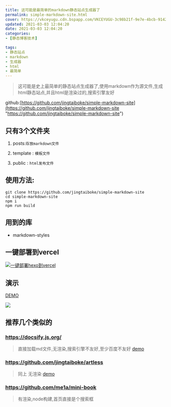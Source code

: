 ```yaml
---
title: 这可能是最简单的markdown静态站点生成器了
permalink: simple-markdown-site.html
cover: https://vkceyugu.cdn.bspapp.com/VKCEYUGU-3c98b21f-9e7e-4bcb-9142-940554115122/af0d1a2f-a35b-454a-8f96-86d4f9fedebb.png
updated: 2021-03-03 12:04:20
date: 2021-03-03 12:04:20
categories: 
- [静态博客技术]

tags: 
- 静态站点
- markdown
- 生成器
- html
- 最简单
---
```



> 这可能是史上最简单的静态站点生成器了,使用markdown作为源文件,生成html静态站点,并且html是渲染过的,搜索引擎友好

github:[https://github.com/jingtaiboke/simple-markdown-site](https://github.com/jingtaiboke/simple-markdown-site "https://github.com/jingtaiboke/simple-markdown-site")


## 只有3个文件夹

1. posts:`存放markdown文件`

2. template : `模板文件`

3. public : `html发布文件`

## 使用方法:

```
git clone https://github.com/jingtaiboke/simple-markdown-site
cd simple-markdown-site
npm i
npm run build

```

## 用到的库

* markdown-styles

## 一键部署到vercel

 [![一键部署hexo到vercel](https://vercel.com/button "一键部署到vercel")](https://vercel.com/import/project?template=https://github.com/jingtaiboke/simple-markdown-site "一键部署到vercel")
## 演示

[DEMO](https://heji.vercel.app/ "demo")

![](https://vkceyugu.cdn.bspapp.com/VKCEYUGU-3c98b21f-9e7e-4bcb-9142-940554115122/678b1e57-6abb-45d7-8771-a46e9b922258.png)

## 推荐几个类似的

###  https://docsify.js.org/

 > 直接加载md文件,无渲染,搜索引擎不友好,至少百度不友好 [demo](https://github.com/docsifyjs/docsify "free-for.dev")

### https://github.com/jingtaiboke/artless

> 同上 无渲染 [demo](https://artless-wxlzmt.netlify.app/ "demo")

### https://github.com/me1a/mini-book

> 有渲染,node构建,首页直接是个搜索框








